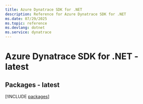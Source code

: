 ```yaml
---
title: Azure Dynatrace SDK for .NET
description: Reference for Azure Dynatrace SDK for .NET
ms.date: 07/29/2025
ms.topic: reference
ms.devlang: dotnet
ms.service: dynatrace
---
```

# Azure Dynatrace SDK for .NET - latest
## Packages - latest
[!INCLUDE [packages](dynatrace-index.md)]